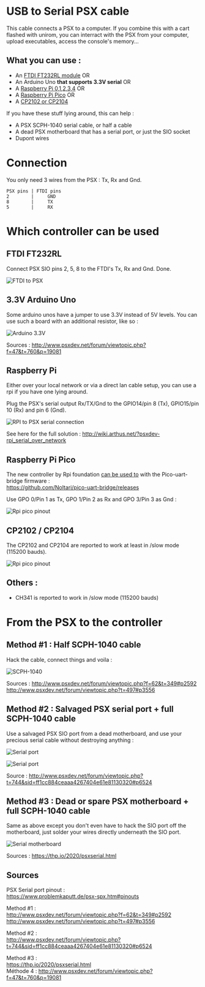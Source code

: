 # USB to Serial PSX cable

This cable connects a PSX to a computer. If you combine this with a cart flashed with unirom, you can interract with the PSX from your computer, upload executables, access the console's memory...

## What you can use :

  * An  [FTDI FT232RL module](https://www.amazon.fr/gp/product/B0753GY7FR/) OR
  * An Arduino Uno **that supports 3.3V serial** OR
  * A [Raspberry Pi 0,1,2,3,4](http://wiki.arthus.net/?psxdev-rpi_serial_over_network) OR
  * A [Raspberry Pi Pico](https://discord.com/channels/642647820683444236/642848627823345684/853875808367149077) OR  
  * A [CP2102 or CP2104](https://www.amazon.com/WINGONEER-CP2104-Serial-Converter-compatible/dp/B01CYBHM26/)  
  
If you have these stuff lying around, this can help :

  * A PSX SCPH-1040 serial cable, or half a cable
  * A dead PSX motherboard that has a serial port, or just the SIO socket 
  * Dupont wires
  
# Connection

You only need 3 wires from the PSX : Tx, Rx and Gnd.

```  
PSX pins | FTDI pins
2        |     GND   
8        |     TX 
5        |     RX 
``` 

# Which controller can be used

## FTDI FT232RL

Connect PSX SIO pins  2, 5, 8 to the FTDI's Tx, Rx and Gnd. Done.

![FTDI to PSX](http://wiki.arthus.net/assets/ftdi-psx-pins.jpg)  

## 3.3V Arduino Uno  

Some arduino unos have a jumper to use 3.3V instead of 5V levels. You can use such a board with an additional resistor, like so : 

![Arduino 3.3V](http://wiki.arthus.net/assets//arduino-serial-psx.jpg)

Sources : http://www.psxdev.net/forum/viewtopic.php?f=47&t=760&p=19081

## Raspberry Pi

Either over your local network or via a direct lan cable setup, you can
use a rpi if you have one lying around.

Plug the PSX's serial output Rx/TX/Gnd to the GPIO14/pin 8 (Tx), GPIO15/pin 10 (Rx) and pin 6 (Gnd).

![RPI to PSX serial connection](http://wiki.arthus.net/assets/rpi-psx-gpio.jpg)

See here for the full solution : http://wiki.arthus.net/?psxdev-rpi_serial_over_network

## Raspberry Pi Pico

The new controller by Rpi foundation [can be used to](https://discord.com/channels/642647820683444236/642848627823345684/853875808367149077) with the Pico-uart-bridge firmware :  
https://github.com/Noltari/pico-uart-bridge/releases  

Use GPO 0/Pin 1 as Tx, GPO 1/Pin 2 as Rx and GPO 3/Pin 3 as Gnd :

![Rpi pico pinout](http://wiki.arthus.net/assets/rpi-pico-uart.jpg)

## CP2102 / CP2104  

The CP2102 and CP2104 are reported to work at least in /slow mode (115200 bauds).

![Rpi pico pinout](http://wiki.arthus.net/assets/cp2102-04-pinout.jpg)

## Others :

* CH341 is reported to work in /slow mode (115200 bauds)

# From the PSX to the controller

## Method #1 : Half SCPH-1040 cable

Hack the cable, connect things and voila :

![SCPH-1040](http://wiki.arthus.net/assets/link-usb-cable-scph1040-ftdi.jpg)

Sources :
http://www.psxdev.net/forum/viewtopic.php?f=62&t=349#p2592  
http://www.psxdev.net/forum/viewtopic.php?t=497#p3556  

## Method #2 : Salvaged PSX serial port + full SCPH-1040 cable

Use a salvaged PSX SIO port from a dead motherboard, and use your precious serial cable without destroying anything :

![Serial port](http://wiki.arthus.net/assets//serial-ftdi-1.jpg)

![Serial port](http://wiki.arthus.net/assets//serial-ftdi.jpg)

Source : http://www.psxdev.net/forum/viewtopic.php?t=744&sid=ff1cc884ceaaa4267404e61e81130320#p6524

## Method #3 : Dead or spare PSX motherboard + full SCPH-1040 cable

Same as above except you don't even have to hack the SIO port off the motherboard, just solder your wires directly underneath the SIO port.

![Serial motherboard](https://thp.io/2020/images/psxserial/psx-serial-pinout.jpg)

Sources : https://thp.io/2020/psxserial.html  

## Sources 

PSX Serial port pinout :  
https://www.problemkaputt.de/psx-spx.htm#pinouts  

Method #1 :  
http://www.psxdev.net/forum/viewtopic.php?f=62&t=349#p2592  
http://www.psxdev.net/forum/viewtopic.php?t=497#p3556  

Method #2 :  
http://www.psxdev.net/forum/viewtopic.php?t=744&sid=ff1cc884ceaaa4267404e61e81130320#p6524  

Method #3 :  
https://thp.io/2020/psxserial.html  
Méthode 4 : http://www.psxdev.net/forum/viewtopic.php?f=47&t=760&p=19081  
